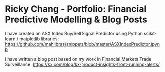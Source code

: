 # Ricky Chang - Portfolio: Financial Predictive Modelling &amp; Blog Posts

I have created an ASX Index Buy/Sell Signal Predictor using Python scikit-learn / matplotlib libraries:
https://github.com/mahlibras/snippets/blob/master/ASXIndexPredictor.ipynb

I have written a blog post based on my work in Financial Markets Trade Surveillance:
https://kx.com/blog/kx-product-insights-front-running-alerts/

